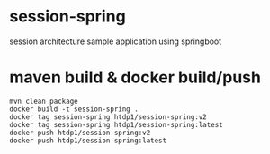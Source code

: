 # session-spring
session architecture sample application using springboot

# maven build & docker build/push
```
mvn clean package
docker build -t session-spring .
docker tag session-spring htdp1/session-spring:v2
docker tag session-spring htdp1/session-spring:latest
docker push htdp1/session-spring:v2
docker push htdp1/session-spring:latest
```
